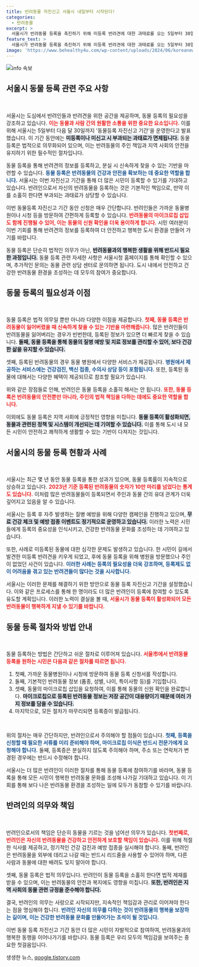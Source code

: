 ```yaml
---
title: 반려동물 자진신고 서울시 내일부터 시작된다!
categories:
  - 반려동물
excerpt: >
  서울시가 반려동물 등록을 촉진하기 위해 미등록 반려견에 대한 과태료를 오는 5일부터 30일까지 면제합니다. 반려인 여러분! 이번 기회를 놓치지 마세요!
feature_text: >
  서울시가 반려동물 등록을 촉진하기 위해 미등록 반려견에 대한 과태료를 오는 5일부터 30일까지 면제합니다. 반려인 여러분! 이번 기회를 놓치지 마세요!
image: 'https://www.behealthy4u.com/wp-content/uploads/2024/06/koreanews.jpg'
---
```


<p><img src="https://www.behealthy4u.com/wp-content/uploads/2024/06/koreanews.jpg" alt="info 속보" /></p>

<h2 data-ke-size="size26">서울시 동물 등록 관련 주요 사항</h2>

<p data-ke-size="size16">&nbsp;</p>

<p>서울시는 도심에서 반려인들과 반려견을 위한 공간을 제공하며, 동물 등록의 필요성을 강조하고 있습니다. <b><span style="color: #ee2323;">이는 동물과 사람 간의 원활한 소통을 위한 중요한 요소입니다.</span></b> 이를 위해 서울시는 5일부터 다음 달 30일까지 '동물등록 자진신고 기간'을 운영한다고 발표했습니다. 이 기간 동안에는 <b><span style="background-color: #21538527;">미등록이나 미신고 시 부과되는 과태료가 면제됩니다.</span></b> 동물 등록은 법적으로 의무화되어 있으며, 이는 반려동물의 주인 책임과 지역 사회의 안전을 유지하기 위한 필수적인 절차입니다.</p>

<p>동물 등록을 통해 반려견의 정보를 등록하고, 분실 시 신속하게 찾을 수 있는 기반을 마련할 수 있습니다. <b><span style="color: #1a5490;">동물 등록은 반려동물의 건강과 안전을 확보하는 데 중요한 역할을 합니다.</span></b> 서울시는 이번 자진신고 기간을 통해 더 많은 시민이 등록할 수 있기를 기대하고 있습니다. 반려인으로서 자신의 반려동물을 등록하는 것은 기본적인 책임으로, 만약 이를 소홀히 한다면 부과되는 과태료가 상당할 수 있습니다.</p>

<p>이번 동물등록 자진신고 기간 동안 신청은 매우 간단합니다. 반려인들은 가까운 동물병원이나 시청 등을 방문하여 간편하게 등록할 수 있습니다. <b><span style="color: #ee2323;">반려동물의 마이크로칩 삽입도 함께 진행될 수 있어, 이는 동물의 신원 확인을 더욱 용이하게 합니다.</span></b> 시민 여러분이 이번 기회를 통해 반려견의 정보를 등록하여 더 안전하고 행복한 도시 환경을 만들어 가기를 바랍니다.</p>

<p>동물 등록은 단순히 법적인 의무가 아닌, <b><span style="background-color: #21538527;">반려동물과의 행복한 생활을 위해 반드시 필요한 과정입니다.</span></b> 동물 등록 관련 자세한 사항은 서울시청 홈페이지를 통해 확인할 수 있으며, 추가적인 문의는 동물 관련 상담 센터로 문의하면 됩니다. 도시 내에서 안전하고 건강한 반려동물 환경을 조성하는 데 모두의 참여가 중요합니다.</p>

<h2 data-ke-size="size26">동물 등록의 필요성과 이점</h2>

<p data-ke-size="size16">&nbsp;</p>

<p>동물 등록은 법적 의무일 뿐만 아니라 다양한 이점을 제공합니다. <b><span style="color: #ee2323;">첫째, 동물 등록은 반려동물이 잃어버렸을 때 신속하게 찾을 수 있는 기반을 마련해줍니다.</span></b> 많은 반려인들이 반려동물을 잃어버리는 경우가 빈번한데, 등록된 정보가 있으면 더 빠르게 찾을 수 있습니다. <b><span style="background-color: #21538527;">둘째, 동물 등록을 통해 동물의 질병 예방 및 치료 정보를 관리할 수 있어, 보다 건강한 삶을 유지할 수 있습니다.</span></b></p>

<p>셋째, 등록된 반려동물의 경우 동물 병원에서 다양한 서비스가 제공됩니다. <b><span style="color: #1a5490;">병원에서 제공하는 서비스에는 건강검진, 백신 접종, 수의사 상담 등이 포함됩니다.</span></b> 또한, 등록된 동물에 대해서는 다양한 혜택이 제공되므로 참조할 필요가 있습니다.</p>

<p>위와 같은 장점들로 인해, 반려인은 동물 등록을 소홀히 해서는 안 됩니다. <b><span style="color: #ee2323;">또한, 동물 등록은 반려동물의 안전뿐만 아니라, 주인의 법적 책임을 다하는 데에도 중요한 역할을 합니다.</span></b> </p>

<p>이외에도 동물 등록은 지역 사회에 긍정적인 영향을 미칩니다. <b><span style="background-color: #21538527;">동물 등록이 활성화되면, 동물과 관련된 정책 및 시스템이 개선되는 데 기여할 수 있습니다.</span></b> 이를 통해 도시 내 모든 시민이 안전하고 쾌적하게 생활할 수 있는 기반이 다져지는 것입니다.</p>

<h2 data-ke-size="size26">서울시의 동물 등록 현황과 사례</h2>

<p data-ke-size="size16">&nbsp;</p>

<p>서울시는 최근 몇 년 동안 동물 등록을 통한 성과가 있으며, 동물 등록률이 지속적으로 상승하고 있습니다. <b><span style="color: #ee2323;">2023년 기준 등록된 반려동물의 숫자가 10만 마리를 넘었다는 통계도 있습니다.</span></b> 이처럼 많은 반려동물들이 등록되면서 주인과 동물 간의 유대 관계가 더욱 깊어지고 있음을 알 수 있습니다.</p>

<p>서울시는 등록 후 자주 발생하는 질병 예방을 위해 다양한 캠페인을 진행하고 있으며, <b><span style="background-color: #21538527;">무료 건강 체크 및 예방 접종 이벤트도 정기적으로 운영하고 있습니다.</span></b> 이러한 노력은 시민들에게 등록의 중요성을 인식시키고, 건강한 반려동물 문화를 조성하는 데 기여하고 있습니다.</p>

<p>또한, 사례로 미등록된 동물에 대한 심각한 문제도 발생하고 있습니다. 한 시민이 길에서 발견한 미등록 반려견을 키우게 되었고, 후에 동물 등록을 위해 병원을 방문했으나 주인이 없었던 사건이 있습니다. <b><span style="color: #1a5490;">이러한 사례는 등록의 필요성을 더욱 강조하며, 등록제도 없이 어려움을 겪고 있는 반려견들이 많다는 것을 시사합니다.</span></b></p>

<p>서울시는 이러한 문제를 해결하기 위한 방안으로 동물 등록 자진신고 기간을 설정했습니다. 이와 같은 프로세스를 통해 한 명이라도 더 많은 반려인이 등록에 참여할 수 있도록 유도할 계획입니다. 이러한 노력이 결실을 볼 때, <b><span style="color: #ee2323;">서울시가 동물 등록이 활성화되어 모든 반려동물이 행복하게 지낼 수 있기를 바랍니다.</span></b></p>

<h2 data-ke-size="size26">동물 등록 절차와 방법 안내</h2>

<p data-ke-size="size16">&nbsp;</p>

<p>동물 등록하는 방법은 간단하고 쉬운 절차로 이루어져 있습니다. <b><span style="color: #ee2323;">서울市에서 반려동물 등록을 원하는 시민은 다음과 같은 절차를 따르면 됩니다.</span></b> </p>

<ol>
<li>첫째, 가까운 동물병원이나 시청에 방문하여 동물 등록 신청서를 작성합니다.</li>
<li>둘째, 기본적인 반려동물 정보 (품종, 성별, 나이, 특이사항 등)를 기입합니다.</li>
<li>셋째, 동물의 마이크로칩 삽입을 요청하여, 이를 통해 동물의 신원 확인을 완료합니다. <b><span style="background-color: #21538527;">마이크로칩으로 등록된 반려동물 정보는 저장 공간이 대용량이기 때문에 여러 가지 정보를 담을 수 있습니다.</span></b></li>
<li>마지막으로, 모든 절차가 마무리되면 등록증이 발급됩니다.</li>
</ol>

<p data-ke-size="size16">&nbsp;</p>

<p>위의 절차는 매우 간단하지만, 반려인으로서 주의해야 할 점들이 있습니다. <b><span style="color: #1a5490;">첫째, 등록을 신청할 때 필요한 서류를 미리 준비해야 하며, 마이크로칩 이식은 반드시 전문가에게 요청해야 합니다.</span></b> 둘째, 등록증은 분실하지 않도록 주의해야 하며, 주소 또는 연락처가 변경된 경우에는 반드시 수정해야 합니다.</p>

<p>서울시는 더 많은 반려인이 이러한 절차를 통해 동물 등록에 참여하기를 바라며, 동물 등록을 통해 모든 시민이 행복한 반려동물 문화를 조성해 나가길 기대하고 있습니다. 이 기회를 통해 보다 나은 반려동물 환경을 조성하는 일에 모두가 동참할 수 있기를 바랍니다.</p>

<h2 data-ke-size="size26">반려인의 의무와 책임</h2>

<p data-ke-size="size16">&nbsp;</p>

<p>반려인으로서의 책임은 단순히 동물을 기르는 것을 넘어선 의무가 있습니다. <b><span style="color: #ee2323;">첫번째로, 반려인은 자신의 반려동물을 건강하고 안전하게 보호할 책임이 있습니다.</span></b> 이를 위해 적절한 식사를 제공하고, 정기적인 건강 검진과 예방 접종을 실시해야 합니다. 둘째, 반려인은 반려동물을 외부에 데리고 나갈 때는 반드시 리드줄을 사용할 수 있어야 하며, 다른 사람과 동물에 대한 배려도 잊지 말아야 합니다. </p>

<p>셋째, 동물 등록은 법적 의무입니다. 반려인이 동물 등록을 소홀히 한다면 법적 제재를 받을 수 있으며, 이는 반려동물의 안전과 복지에도 영향을 미칩니다. <b><span style="background-color: #21538527;">또한, 반려인은 지역 사회의 동물 관련 규정을 준수해야 합니다.</span></b></p>

<p>결국, 반려인의 의무는 사랑으로 시작되지만, 지속적인 책임감과 관리로 이어져야 한다는 점을 명심해야 합니다. <b><span style="color: #1a5490;">반려인 자신의 의무를 다하는 것이 반려동물의 행복을 보장하는 길이며, 이는 건강한 반려동물 문화를 만들어가는 초석이 될 것입니다.</span></b> </p>

<p>이번 동물 등록 자진신고 기간 동안 더 많은 시민이 자발적으로 참여하여, 반려동물과의 행복한 동행을 이어나가기를 바랍니다. 동물 등록은 우리 모두의 책임감을 보여주는 중요한 첫걸음입니다.</p>
생생한 뉴스, <a href="https://qoogle.tistory.com" rel="dofollow">qoogle.tistory.com</a>


